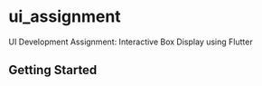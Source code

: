 # ui_assignment

UI Development Assignment: Interactive Box Display using Flutter

## Getting Started

